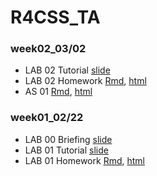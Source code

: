 # R4CSS_TA


### week02_03/02

* LAB 02 Tutorial [slide](https://p4css.github.io/R4CSS_TA/Lab02_Tutorial_R-Basic.html)   
* LAB 02 Homework [Rmd](https://github.com/P4CSS/R4CSS_TA/blob/main/Lab02_Homework_R-Basic.Rmd), [html](https://p4css.github.io/R4CSS_TA/Lab02_Homework_R-Basic.html)        
* AS 01 [Rmd](https://github.com/P4CSS/R4CSS_TA/blob/main/AS01_R-Basic.Rmd), [html](https://p4css.github.io/R4CSS_TA/AS01_R-Basic.html)        

### week01_02/22

* LAB 00 Briefing [slide](https://p4css.github.io/R4CSS_TA/Lab00_Tutorial_R-Briefing.html) 
* LAB 01 Tutorial [slide](https://p4css.github.io/R4CSS_TA/Lab01_Tutorial_RMarkdown-Github.html)   
* LAB 01 Homework [Rmd](https://github.com/P4CSS/R4CSS_TA/blob/main/Lab01_Homework_RMarkdown.Rmd), [html](https://p4css.github.io/R4CSS_TA/Lab01_Homework_RMarkdown.html)        
